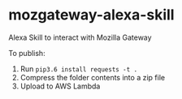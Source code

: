 # mozgateway-alexa-skill
Alexa Skill to interact with Mozilla Gateway

To publish:

1. Run `pip3.6 install requests -t .`
2. Compress the folder contents into a zip file 
3. Upload to AWS Lambda

